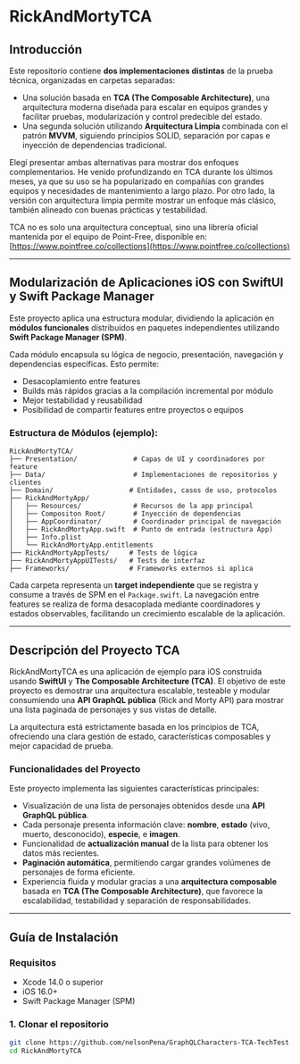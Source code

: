 # RickAndMortyTCA

## Introducción

Este repositorio contiene **dos implementaciones distintas** de la prueba técnica, organizadas en carpetas separadas:

* Una solución basada en **TCA (The Composable Architecture)**, una arquitectura moderna diseñada para escalar en equipos grandes y facilitar pruebas, modularización y control predecible del estado.
* Una segunda solución utilizando **Arquitectura Limpia** combinada con el patrón **MVVM**, siguiendo principios SOLID, separación por capas e inyección de dependencias tradicional.

Elegí presentar ambas alternativas para mostrar dos enfoques complementarios. He venido profundizando en TCA durante los últimos meses, ya que su uso se ha popularizado en compañías con grandes equipos y necesidades de mantenimiento a largo plazo. Por otro lado, la versión con arquitectura limpia permite mostrar un enfoque más clásico, también alineado con buenas prácticas y testabilidad.

TCA no es solo una arquitectura conceptual, sino una librería oficial mantenida por el equipo de Point-Free, disponible en: [https://www.pointfree.co/collections](https://www.pointfree.co/collections)

---

## Modularización de Aplicaciones iOS con SwiftUI y Swift Package Manager

Este proyecto aplica una estructura modular, dividiendo la aplicación en **módulos funcionales** distribuidos en paquetes independientes utilizando **Swift Package Manager (SPM)**.

Cada módulo encapsula su lógica de negocio, presentación, navegación y dependencias específicas. Esto permite:

* Desacoplamiento entre features
* Builds más rápidos gracias a la compilación incremental por módulo
* Mejor testabilidad y reusabilidad
* Posibilidad de compartir features entre proyectos o equipos

### Estructura de Módulos (ejemplo):

```
RickAndMortyTCA/
├── Presentation/              # Capas de UI y coordinadores por feature
├── Data/                      # Implementaciones de repositorios y clientes
├── Domain/                   # Entidades, casos de uso, protocolos
├── RickAndMortyApp/
│   ├── Resources/             # Recursos de la app principal
│   ├── Compositon Root/       # Inyección de dependencias
│   ├── AppCoordinator/        # Coordinador principal de navegación
│   ├── RickAndMortyApp.swift  # Punto de entrada (estructura App)
│   ├── Info.plist
│   └── RickAndMortyApp.entitlements
├── RickAndMortyAppTests/     # Tests de lógica
├── RickAndMortyAppUITests/   # Tests de interfaz
├── Frameworks/               # Frameworks externos si aplica
```

Cada carpeta representa un **target independiente** que se registra y consume a través de SPM en el `Package.swift`. La navegación entre features se realiza de forma desacoplada mediante coordinadores y estados observables, facilitando un crecimiento escalable de la aplicación.

---

## Descripción del Proyecto TCA

RickAndMortyTCA es una aplicación de ejemplo para iOS construida usando **SwiftUI** y **The Composable Architecture (TCA)**. El objetivo de este proyecto es demostrar una arquitectura escalable, testeable y modular consumiendo una **API GraphQL pública** (Rick and Morty API) para mostrar una lista paginada de personajes y sus vistas de detalle.

La arquitectura está estrictamente basada en los principios de TCA, ofreciendo una clara gestión de estado, características composables y mejor capacidad de prueba.

### Funcionalidades del Proyecto
Este proyecto implementa las siguientes características principales:

- Visualización de una lista de personajes obtenidos desde una **API GraphQL pública**.
- Cada personaje presenta información clave: **nombre**, **estado** (vivo, muerto, desconocido), **especie**, e **imagen**.
- Funcionalidad de **actualización manual** de la lista para obtener los datos más recientes.
- **Paginación automática**, permitiendo cargar grandes volúmenes de personajes de forma eficiente.
- Experiencia fluida y modular gracias a una **arquitectura composable** basada en **TCA (The Composable Architecture)**, que favorece la escalabilidad, testabilidad y separación de responsabilidades.
 
---

## Guía de Instalación

### Requisitos

* Xcode 14.0 o superior
* iOS 16.0+
* Swift Package Manager (SPM)

### 1. Clonar el repositorio

```bash
git clone https://github.com/nelsonPena/GraphQLCharacters-TCA-TechTest.git
cd RickAndMortyTCA
```

